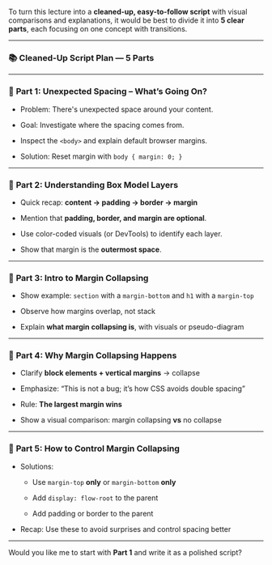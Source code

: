 To turn this lecture into a **cleaned-up, easy-to-follow script** with visual comparisons and explanations, it would be best to divide it into **5 clear parts**, each focusing on one concept with transitions.

---

### 📚 Cleaned-Up Script Plan — 5 Parts

---

### 🔹 **Part 1: Unexpected Spacing – What’s Going On?**

- Problem: There's unexpected space around your content.
    
- Goal: Investigate where the spacing comes from.
    
- Inspect the `<body>` and explain default browser margins.
    
- Solution: Reset margin with `body { margin: 0; }`
    

---

### 🔹 **Part 2: Understanding Box Model Layers**

- Quick recap: **content → padding → border → margin**
    
- Mention that **padding, border, and margin are optional**.
    
- Use color-coded visuals (or DevTools) to identify each layer.
    
- Show that margin is the **outermost space**.
    

---

### 🔹 **Part 3: Intro to Margin Collapsing**

- Show example: `section` with a `margin-bottom` and `h1` with a `margin-top`
    
- Observe how margins overlap, not stack
    
- Explain **what margin collapsing is**, with visuals or pseudo-diagram
    

---

### 🔹 **Part 4: Why Margin Collapsing Happens**

- Clarify **block elements + vertical margins** → collapse
    
- Emphasize: “This is not a bug; it’s how CSS avoids double spacing”
    
- Rule: **The largest margin wins**
    
- Show a visual comparison: margin collapsing **vs** no collapse
    

---

### 🔹 **Part 5: How to Control Margin Collapsing**

- Solutions:
    
    - Use `margin-top` **only** or `margin-bottom` **only**
        
    - Add `display: flow-root` to the parent
        
    - Add padding or border to the parent
        
- Recap: Use these to avoid surprises and control spacing better
    

---

Would you like me to start with **Part 1** and write it as a polished script?
